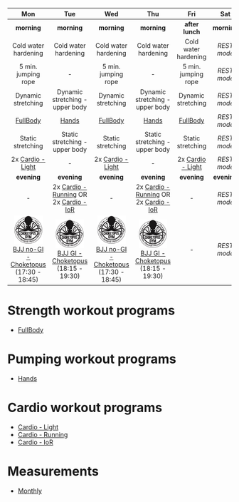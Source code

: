 | Mon | Tue | Wed | Thu | Fri | Sat | Sun |
|:-:|:-:|:-:|:-:|:-:|:-:|:-:|
| **morning** | **morning** | **morning** | **morning** | **after lunch** | **morning** | **morning** |
| Cold water hardening | Cold water hardening | Cold water hardening | Cold water hardening | Cold water hardening | *REST mode* | *REST mode* |
| 5 min. jumping rope | *-* | 5 min. jumping rope | *-* | 5 min. jumping rope | *REST mode* | *REST mode* |
| Dynamic stretching | Dynamic stretching - upper body | Dynamic stretching | Dynamic stretching - upper body | Dynamic stretching | *REST mode* | *REST mode* |
| [FullBody](https://github.com/mobsikx/workout/blob/summer/Strength-FullBody.md) | [Hands](https://github.com/mobsikx/workout/blob/summer/Hands.md) | [FullBody](https://github.com/mobsikx/workout/blob/summer/Strength-FullBody.md) | [Hands](https://github.com/mobsikx/workout/blob/summer/Hands.md) | [FullBody](https://github.com/mobsikx/workout/blob/summer/Strength-FullBody.md) | *REST mode* | *REST mode* |
| Static stretching | Static stretching - upper body | Static stretching | Static stretching - upper body | Static stretching | *REST mode* | *REST mode* |
| 2x [Cardio - Light](https://github.com/mobsikx/workout/blob/summer/Cardio-Light.md) | *-* | 2x [Cardio - Light](https://github.com/mobsikx/workout/blob/summer/Cardio-Light.md) | *-* | 2x [Cardio - Light](https://github.com/mobsikx/workout/blob/summer/Cardio-Light.md) | *REST mode* | *REST mode* |
| **evening** | **evening** | **evening** | **evening** | **evening** | **evening** | **evening** |
| *-* | 2x [Cardio - Running](https://en.mapy.cz/zakladni?planovani-trasy&x=14.4191051&y=50.1060084&z=17&rc=9hCK4xYBXldyYh43DhfThiN3fZG&rs=pubt&rs=stre&rs=coor&rs=pubt&ri=15306131&ri=123022&ri=&ri=15305873&mrp=%7B%22c%22%3A132%7D&xc=%5B%5D) OR 2x [Cardio - IoR](https://github.com/mobsikx/workout/blob/summer/Cardio-IoR.md) | *-* | 2x [Cardio - Running](https://en.mapy.cz/zakladni?planovani-trasy&x=14.4191051&y=50.1060084&z=17&rc=9hCK4xYBXldyYh43DhfThiN3fZG&rs=pubt&rs=stre&rs=coor&rs=pubt&ri=15306131&ri=123022&ri=&ri=15305873&mrp=%7B%22c%22%3A132%7D&xc=%5B%5D) OR 2x [Cardio - IoR](https://github.com/mobsikx/workout/blob/summer/Cardio-IoR.md) | *-* | *REST mode* | *REST mode* |
| [![](./images/logo-choketopusgym-64x64.jpg)](https://choketopusgym.cz/rozvrh/prazacka/)[BJJ no-GI - Choketopus](https://choketopusgym.cz/rozvrh/prazacka/) (17:30 - 18:45) | [![](./images/logo-choketopusgym-64x64.jpg)](https://choketopusgym.cz/rozvrh/prazacka/)[BJJ GI - Choketopus](https://choketopusgym.cz/rozvrh/prazacka/) (18:15 - 19:30) | [![](./images/logo-choketopusgym-64x64.jpg)](https://choketopusgym.cz/rozvrh/prazacka/)[BJJ no-GI - Choketopus](https://choketopusgym.cz/rozvrh/prazacka/) (17:30 - 18:45) | [![](./images/logo-choketopusgym-64x64.jpg)](https://choketopusgym.cz/rozvrh/prazacka/)[BJJ GI - Choketopus](https://choketopusgym.cz/rozvrh/prazacka/) (18:15 - 19:30) | *-* | *REST mode* | *REST mode* |

# Strength workout programs
* [FullBody](https://github.com/mobsikx/workout/blob/summer/Strength-FullBody.md)

# Pumping workout programs
* [Hands](https://github.com/mobsikx/workout/blob/summer/Hands.md)

# Cardio workout programs
* [Cardio - Light](https://github.com/mobsikx/workout/blob/summer/Cardio-Light.md)
* [Cardio - Running](https://en.mapy.cz/zakladni?planovani-trasy&x=14.4191051&y=50.1060084&z=17&rc=9hCK4xYBXldyYh43DhfThiN3fZG&rs=pubt&rs=stre&rs=coor&rs=pubt&ri=15306131&ri=123022&ri=&ri=15305873&mrp=%7B%22c%22%3A132%7D&xc=%5B%5D)
* [Cardio - IoR](https://github.com/mobsikx/workout/blob/summer/Cardio-IoR.md)

# Measurements
* [Monthly](https://onedrive.live.com/edit.aspx?resid=201A2B187B4F6840!127&app=Excel&wdnd=1&wdPreviousSession=d4c29844%2D4119%2D400d%2Da5bd%2D41ce04693cb3)
